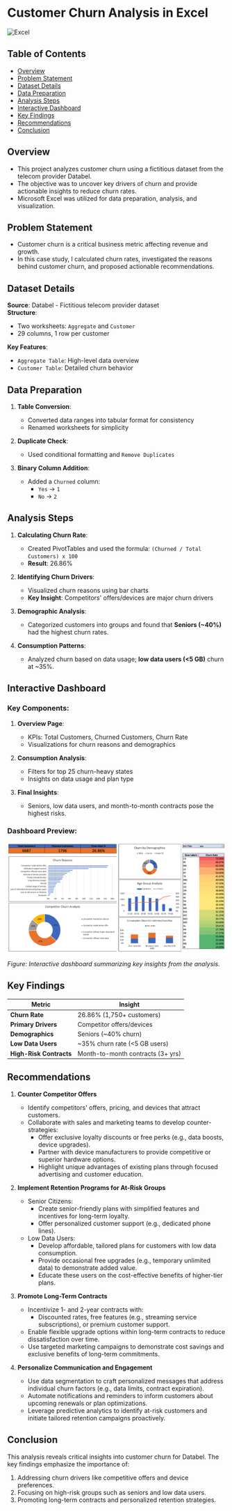 # Customer Churn Analysis in Excel

![Excel](https://img.shields.io/badge/Excel-Data%20Analysis-blue)

## Table of Contents
* [Overview](#overview)
* [Problem Statement](#problem-statement)
* [Dataset Details](#dataset-details)
* [Data Preparation](#data-preparation)
* [Analysis Steps](#analysis-steps)
* [Interactive Dashboard](#interactive-dashboard)
* [Key Findings](#key-findings)
* [Recommendations](#recommendations)
* [Conclusion](#conclusion)

## Overview

* This project analyzes customer churn using a fictitious dataset from the telecom provider Databel.
* The objective was to uncover key drivers of churn and provide actionable insights to reduce churn rates.
* Microsoft Excel was utilized for data preparation, analysis, and visualization.

## Problem Statement

* Customer churn is a critical business metric affecting revenue and growth.  
* In this case study, I calculated churn rates, investigated the reasons behind customer churn, and proposed actionable recommendations.

## Dataset Details

**Source**: Databel - Fictitious telecom provider dataset  
**Structure**:
- Two worksheets: `Aggregate` and `Customer`
- 29 columns, 1 row per customer  

**Key Features**:
- `Aggregate Table`: High-level data overview  
- `Customer Table`: Detailed churn behavior

## Data Preparation

1. **Table Conversion**:
   - Converted data ranges into tabular format for consistency
   - Renamed worksheets for simplicity

2. **Duplicate Check**:
   - Used conditional formatting and `Remove Duplicates`

3. **Binary Column Addition**:
   - Added a `Churned` column:  
     - `Yes` → `1`  
     - `No` → `2`

## Analysis Steps

1. **Calculating Churn Rate**:
   - Created PivotTables and used the formula: `(Churned / Total Customers) x 100`  
   - **Result**: 26.86%

2. **Identifying Churn Drivers**:
   - Visualized churn reasons using bar charts  
   - **Key Insight**: Competitors' offers/devices are major churn drivers  

3. **Demographic Analysis**:
   - Categorized customers into groups and found that **Seniors (~40%)** had the highest churn rates.

4. **Consumption Patterns**:
   - Analyzed churn based on data usage; **low data users (<5 GB)** churn at ~35%.

## Interactive Dashboard

### Key Components:
1. **Overview Page**:
   - KPIs: Total Customers, Churned Customers, Churn Rate
   - Visualizations for churn reasons and demographics  

2. **Consumption Analysis**:
   - Filters for top 25 churn-heavy states  
   - Insights on data usage and plan type

3. **Final Insights**:
   - Seniors, low data users, and month-to-month contracts pose the highest risks.

### Dashboard Preview:
![Dashboard Screenshot](dashboard_preview.png)

*Figure: Interactive dashboard summarizing key insights from the analysis.*

## Key Findings

| Metric                 | Insight                          |
|------------------------|----------------------------------|
| **Churn Rate**         | 26.86% (1,750+ customers)       |
| **Primary Drivers**    | Competitor offers/devices       |
| **Demographics**       | Seniors (~40% churn)            |
| **Low Data Users**     | ~35% churn rate (<5 GB users)   |
| **High-Risk Contracts**| Month-to-month contracts (3+ yrs)|

## Recommendations

1. **Counter Competitor Offers**
   - Identify competitors' offers, pricing, and devices that attract customers.
   - Collaborate with sales and marketing teams to develop counter-strategies:
     - Offer exclusive loyalty discounts or free perks (e.g., data boosts, device upgrades).
     - Partner with device manufacturers to provide competitive or superior hardware options.
     - Highlight unique advantages of existing plans through focused advertising and customer education.

2. **Implement Retention Programs for At-Risk Groups**
   - Senior Citizens:
     - Create senior-friendly plans with simplified features and incentives for long-term loyalty.
     - Offer personalized customer support (e.g., dedicated phone lines).
   - Low Data Users:
     - Develop affordable, tailored plans for customers with low data consumption.
     - Provide occasional free upgrades (e.g., temporary unlimited data) to demonstrate added value.
     - Educate these users on the cost-effective benefits of higher-tier plans.

3. **Promote Long-Term Contracts**
   - Incentivize 1- and 2-year contracts with:
     - Discounted rates, free features (e.g., streaming service subscriptions), or premium customer support.
   - Enable flexible upgrade options within long-term contracts to reduce dissatisfaction over time.
   - Use targeted marketing campaigns to demonstrate cost savings and exclusive benefits of long-term commitments.

4. **Personalize Communication and Engagement**
   - Use data segmentation to craft personalized messages that address individual churn factors (e.g., data limits, contract expiration).
   - Automate notifications and reminders to inform customers about upcoming renewals or plan optimizations.
   - Leverage predictive analytics to identify at-risk customers and initiate tailored retention campaigns proactively.

## Conclusion

This analysis reveals critical insights into customer churn for Databel. The key findings emphasize the importance of:

1. Addressing churn drivers like competitive offers and device preferences.
2. Focusing on high-risk groups such as seniors and low data users.
3. Promoting long-term contracts and personalized retention strategies.
